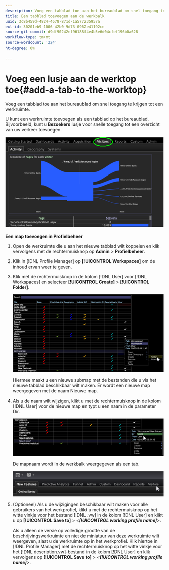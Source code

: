 ```yaml
---
description: Voeg een tabblad toe aan het bureaublad om snel toegang te krijgen tot een werkruimte.
title: Een tabblad toevoegen aan de werkbalk
uuid: 3c8b459d-4824-4678-871d-1a577235957a
exl-id: 30201eb9-1006-42b0-9d73-0962e41192ce
source-git-commit: d9df90242ef96188f4e4b5e6d04cfef196b0a628
workflow-type: tm+mt
source-wordcount: '224'
ht-degree: 0%

---
```


# Voeg een lusje aan de werktop toe{#add-a-tab-to-the-worktop}

Voeg een tabblad toe aan het bureaublad om snel toegang te krijgen tot een werkruimte.

U kunt een werkruimte toevoegen als een tabblad op het bureaublad. Bijvoorbeeld, kunt u **Bezoekers** lusje voor snelle toegang tot een overzicht van uw verkeer toevoegen.

![](assets/client-tab.png)

**Een map toevoegen in Profielbeheer**

1. Open de werkruimte die u aan het nieuwe tabblad wilt koppelen en klik vervolgens met de rechtermuisknop op **Admin** > **Profielbeheer**.
1. Klik in [!DNL Profile Manager] op **[!UICONTROL Workspaces]** om de inhoud ervan weer te geven.
1. Klik met de rechtermuisknop in de kolom [!DNL User] voor [!DNL Workspaces] en selecteer **[!UICONTROL Create]** > **[!UICONTROL Folder]**.

   ![](assets/tabs_on_worktop.png)

   Hiermee maakt u een nieuwe submap met de bestanden die u via het nieuwe tabblad beschikbaar wilt maken. Er wordt een nieuwe map weergegeven met de naam Nieuwe map.
1. Als u de naam wilt wijzigen, klikt u met de rechtermuisknop in de kolom [!DNL User] voor de nieuwe map en typt u een naam in de parameter Dir.

   ![](assets/tabs_on_workto_1.png)

   De mapnaam wordt in de werkbalk weergegeven als een tab.

   ![](assets/tabs_on_workto_2.png)

1. (Optioneel) Als u de wijzigingen beschikbaar wilt maken voor alle gebruikers van het werkprofiel, klikt u met de rechtermuisknop op het witte vinkje voor het bestand [!DNL .vw] in de kolom [!DNL User] en klikt u op **[!UICONTROL Save to]** > *&lt;**[!UICONTROL working profile name]**>*.

   Als u alleen de versie op volledige grootte van de beschrijvingswerkruimte en niet de miniatuur van deze werkruimte wilt weergeven, slaat u de werkruimte op in het werkprofiel. Klik hiertoe in [!DNL Profile Manager] met de rechtermuisknop op het witte vinkje voor het [!DNL description.vw]-bestand in de kolom [!DNL User] en klik vervolgens op **[!UICONTROL Save to]** > *&lt;**[!UICONTROL working profile name]**>*.
